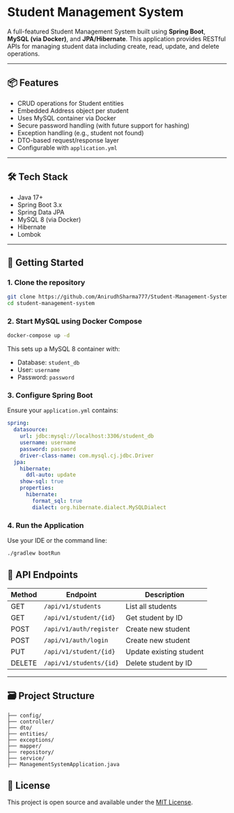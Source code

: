 # Student Management System

A full-featured Student Management System built using **Spring Boot**, **MySQL (via Docker)**, and **JPA/Hibernate**. This application provides RESTful APIs for managing student data including create, read, update, and delete operations.

---

## 📦 Features

- CRUD operations for Student entities
- Embedded Address object per student
- Uses MySQL container via Docker
- Secure password handling (with future support for hashing)
- Exception handling (e.g., student not found)
- DTO-based request/response layer
- Configurable with `application.yml`

---

## 🛠 Tech Stack

- Java 17+
- Spring Boot 3.x
- Spring Data JPA
- MySQL 8 (via Docker)
- Hibernate
- Lombok

---

## 🚀 Getting Started

### 1. Clone the repository

```bash
git clone https://github.com/AnirudhSharma777/Student-Management-System.git
cd student-management-system
````

### 2. Start MySQL using Docker Compose

```bash
docker-compose up -d
```

This sets up a MySQL 8 container with:

* Database: `student_db`
* User: `username`
* Password: `password`

### 3. Configure Spring Boot

Ensure your `application.yml` contains:

```yaml
spring:
  datasource:
    url: jdbc:mysql://localhost:3306/student_db
    username: username
    password: password
    driver-class-name: com.mysql.cj.jdbc.Driver
  jpa:
    hibernate:
      ddl-auto: update
    show-sql: true
    properties:
      hibernate:
        format_sql: true
        dialect: org.hibernate.dialect.MySQLDialect
```

### 4. Run the Application

Use your IDE or the command line:

```bash
./gradlew bootRun
```

## 🧪 API Endpoints

| Method | Endpoint             | Description             |
| ------ | -------------------- | ----------------------- |
| GET    | `/api/v1/students`      | List all students       |
| GET    | `/api/v1/student/{id}` | Get student by ID       |
| POST   |`/api/v1/auth/register`| Create new student     |
| POST   |`/api/v1/auth/login`  | Create new student      |
| PUT    | `/api/v1/student/{id}` | Update existing student |
| DELETE | `/api/v1/students/{id}` | Delete student by ID    |

---

## 🗃 Project Structure

```
├── config/
├── controller/
├── dto/
├── entities/
├── exceptions/
├── mapper/
├── repository/
├── service/
├── ManagementSystemApplication.java
```

## 📄 License

This project is open source and available under the [MIT License](LICENSE).
